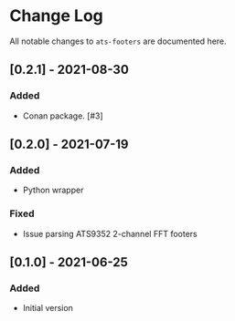# Change Log
All notable changes to `ats-footers` are documented here.

## [0.2.1] - 2021-08-30
### Added
- Conan package. [#3]


## [0.2.0] - 2021-07-19
### Added
- Python wrapper

### Fixed
- Issue parsing ATS9352 2-channel FFT footers

## [0.1.0] - 2021-06-25
### Added
- Initial version
